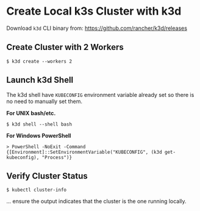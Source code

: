 # Create Local k3s Cluster with k3d

Download `k3d` CLI binary from: https://github.com/rancher/k3d/releases

## Create Cluster with 2 Workers

```
$ k3d create --workers 2
```

## Launch k3d Shell

The k3d shell have `KUBECONFIG` environment variable already set so there is no need to manually set them.

**For UNIX bash/etc.**

```
$ k3d shell --shell bash
```

**For Windows PowerShell**

```
> PowerShell -NoExit -Command {[Environment]::SetEnvironmentVariable("KUBECONFIG", (k3d get-kubeconfig), "Process")}
```

## Verify Cluster Status

```
$ kubectl cluster-info
```

... ensure the output indicates that the cluster is the one running locally.
